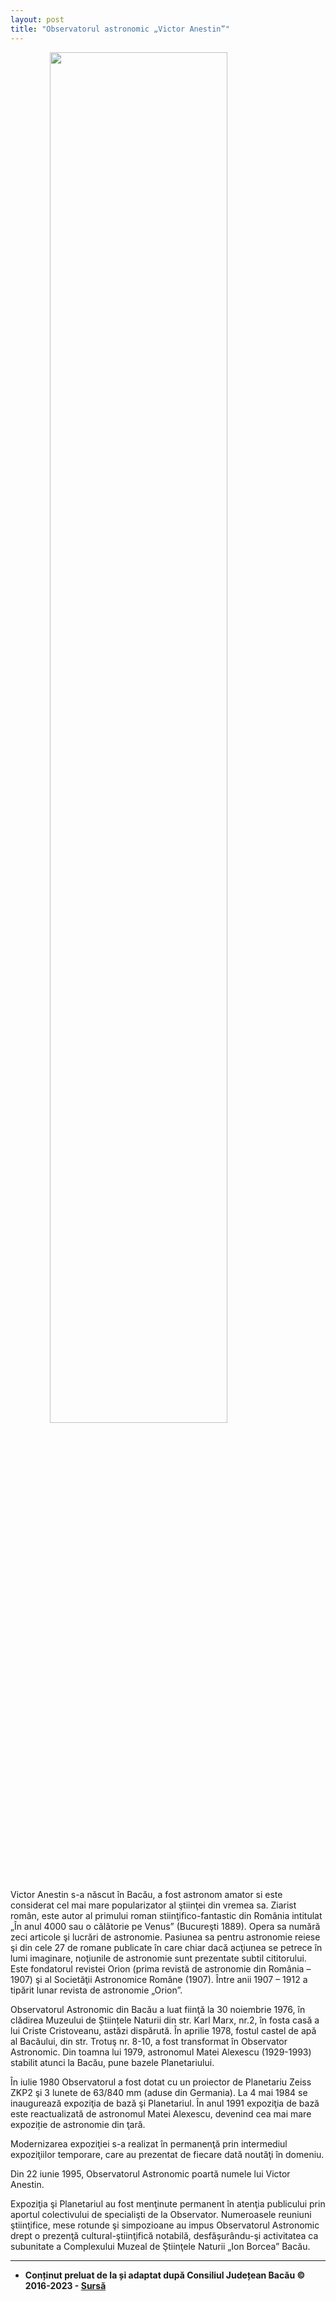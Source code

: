 ```yaml
---
layout: post
title: "Observatorul astronomic „Victor Anestin”"
---
```


<img src="http://observatorulastronomicbacau.ro/wp-content/uploads/2015/09/poza2.jpg" style="display: block; margin-left: auto; margin-right: auto; width: 75%;">

Victor Anestin s-a născut în Bacău, a fost astronom amator si este considerat cel mai mare popularizator al ştiinţei din vremea sa. Ziarist român, este autor al primului roman stiinţifico-fantastic din România intitulat „În anul 4000 sau o călătorie pe Venus” (Bucureşti 1889). Opera sa numără zeci articole şi lucrări de astronomie. Pasiunea sa pentru astronomie reiese şi din cele 27 de romane publicate în care chiar dacă acţiunea se petrece în lumi imaginare, noţiunile de astronomie sunt prezentate subtil cititorului. Este fondatorul revistei Orion (prima revistă de astronomie din România – 1907) şi al Societăţii Astronomice Române (1907). Între anii 1907 – 1912 a tipărit lunar revista de astronomie „Orion”.

Observatorul Astronomic din Bacău a luat fiinţă la 30 noiembrie 1976, în clădirea Muzeului de Științele Naturii din str. Karl Marx, nr.2,  în fosta casă a lui Criste Cristoveanu, astăzi dispărută.  În aprilie 1978, fostul castel de apă al Bacăului, din str. Trotuş nr. 8-10, a fost transformat în Observator Astronomic. Din toamna lui 1979, astronomul Matei Alexescu (1929-1993) stabilit atunci la Bacău, pune bazele Planetariului.

În iulie 1980 Observatorul a fost dotat cu un proiector de Planetariu Zeiss ZKP2 şi 3 lunete de 63/840 mm (aduse din Germania). La 4 mai 1984 se inaugurează expoziţia de bază şi Planetariul. În anul 1991 expoziţia de bază este reactualizată  de astronomul Matei Alexescu, devenind cea mai mare expoziție de astronomie din ţară.

Modernizarea expoziţiei s-a realizat în permanenţă prin intermediul expoziţiilor temporare, care au prezentat de fiecare dată noutăţi în domeniu.

Din 22 iunie 1995, Observatorul Astronomic poartă numele lui Victor Anestin.

Expoziţia şi Planetariul au fost menţinute permanent în atenţia publicului prin aportul colectivului de specialişti de la Observator. Numeroasele reuniuni ştiinţifice, mese rotunde şi simpozioane au impus Observatorul Astronomic drept o prezenţă cultural-ştiinţifică notabilă, desfăşurându-şi activitatea ca subunitate a Complexului Muzeal de Ştiinţele Naturii „Ion Borcea” Bacău.

---

* **Conținut preluat de la și adaptat după Consiliul Județean Bacău  © 2016-2023 - [Sursă](http://observatorulastronomicbacau.ro/despre/istoric/)**
